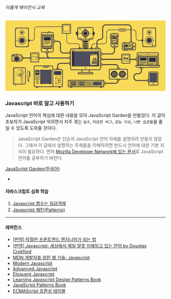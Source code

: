 ###### 이롭게 에이전시 교육

![Javascript](images/jstips-header-blog.gif)

### Javascript 바로 알고 사용하기

JavaScript 언어의 핵심에 대한 내용을 모아 JavaScript Garden을 만들었다. 이 글이 초보자가 JavaScript 익히면서 자주 겪는 `실수`, `미묘한 버그`, `성능 이슈`, `나쁜 습관들`을 줄일 수 있도록 도와줄 것이다.

> JavaScript Garden은 단순히 JavaScript 언어 자체를 설명하려 만들지 않았다. 그래서 이 글에서 설명하는 주제들을 이해하려면 반드시 언어에 대한 기본 지식이 필요하다. 먼저 [Mozilla Developer Network에 있는 문서](https://developer.mozilla.org/ko/docs/Web/JavaScript)로 JavaScript 언어를 공부하기 바란다.

[JavaScript Garden(한국어)](http://bonsaiden.github.io/JavaScript-Garden/ko/)

-

#### 자바스크립트 심화 학습

1. [Javascript 함수는 일급객체](js-01-Javascript-FCO.md)
1. [Javascript 패턴(Patterns)](js-02-pattern.md)

---

#### 레퍼런스

- [[번역] 탁월한 프론트엔드 엔지니어가 되는 법](http://hyunseob.github.io/2016/02/21/how-to-become-a-great-frontend-engineer/)
- [[번역] Javascript: 세상에서 제일 잘못 이해되고 있는 언어 by Douglas Crokford](http://vandbt.tistory.com/36)
- [MDN 개발자를 위한 웹 기술: Javascript](https://developer.mozilla.org/ko/docs/Web/JavaScript)
- [Modern Javascript](http://basbossink.github.io/presentations/modern-javascript/modern-javascript.html)
- [Advanced Javascript](http://enterprisewebbook.com/appendix_a_advancedjs.html)
- [Eloquent Javascript](http://eloquentjavascript.net/)
- [Learning Javascript Design Patterns Book](https://addyosmani.com/resources/essentialjsdesignpatterns/book/)
- [JavaScript Patterns Book](http://www.vegeta.com/datastore/filestore/10/JavaScript.pdf)
- [ECMAScript 호환성 테이블](http://kangax.github.io/compat-table/es5/)